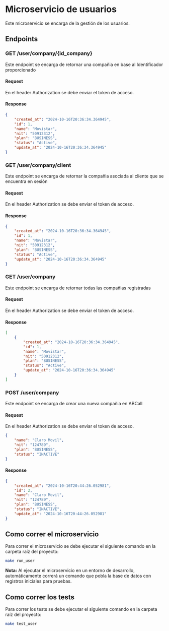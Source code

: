 # Microservicio de usuarios
Este microservicio se encarga de la gestión de los usuarios.

## Endpoints
### GET /user/company/{id_company}
Este endpoint se encarga de retornar una compañia en base al Identificador proporcionado

#### Request
En el header Authorization se debe enviar el token de acceso.

#### Response
```json
{
    "created_at": "2024-10-16T20:36:34.364945",
    "id": 1,
    "name": "Movistar",
    "nit": "50912312",
    "plan": "BUSINESS",
    "status": "Active",
    "update_at": "2024-10-16T20:36:34.364945"
}
```

### GET /user/company/client
Este endpoint se encarga de retornar la compañia asociada al cliente que se encuentra en sesión

#### Request
En el header Authorization se debe enviar el token de acceso.

#### Response
```json
{
    "created_at": "2024-10-16T20:36:34.364945",
    "id": 1,
    "name": "Movistar",
    "nit": "50912312",
    "plan": "BUSINESS",
    "status": "Active",
    "update_at": "2024-10-16T20:36:34.364945"
}
```

### GET /user/company
Este endpoint se encarga de retornar todas las compañias registradas

#### Request
En el header Authorization se debe enviar el token de acceso.

#### Response
```json
[
    {
        "created_at": "2024-10-16T20:36:34.364945",
        "id": 1,
        "name": "Movistar",
        "nit": "50912312",
        "plan": "BUSINESS",
        "status": "Active",
        "update_at": "2024-10-16T20:36:34.364945"
    }
]
```

### POST /user/company
Este endpoint se encarga de crear una nueva compañia en ABCall

#### Request
En el header Authorization se debe enviar el token de acceso.

```json
{
    "name": "Claro Movil",
    "nit": "124789",
    "plan": "BUSINESS",
    "status": "INACTIVE"
}
```

#### Response
```json
{
    "created_at": "2024-10-16T20:44:26.052981",
    "id": 2,
    "name": "Claro Movil",
    "nit": "124789",
    "plan": "BUSINESS",
    "status": "INACTIVE",
    "update_at": "2024-10-16T20:44:26.052981"
}
```


## Como correr el microservicio
Para correr el microservicio se debe ejecutar el siguiente comando en la carpeta raíz del proyecto:
```bash
make run_user
```
**Nota:** Al ejecutar el microservicio en un entorno de desarrollo, automáticamente correrá un comando que pobla la base de datos con registros iniciales para pruebas.
## Como correr los tests
Para correr los tests se debe ejecutar el siguiente comando en la carpeta raíz del proyecto:
```bash
make test_user
```
